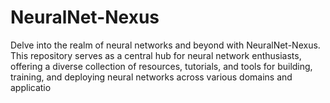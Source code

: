 # NeuralNet-Nexus
Delve into the realm of neural networks and beyond with NeuralNet-Nexus. This repository serves as a central hub for neural network enthusiasts, offering a diverse collection of resources, tutorials, and tools for building, training, and deploying neural networks across various domains and applicatio
